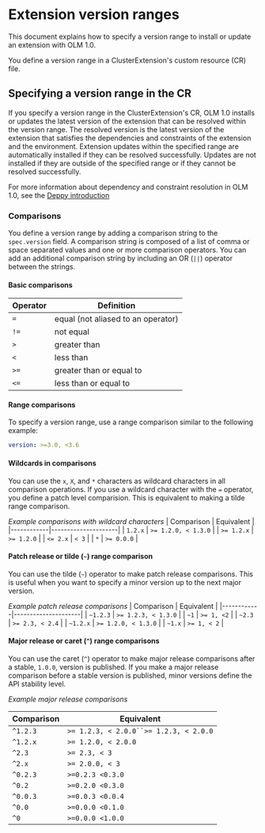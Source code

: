 # Extension version ranges

This document explains how to specify a version range to install or update an extension with OLM 1.0.

You define a version range in a ClusterExtension's custom resource (CR) file.

## Specifying a version range in the CR

If you specify a version range in the ClusterExtension's CR, OLM 1.0 installs or updates the latest version of the extension that can be resolved within the version range.
The resolved version is the latest version of the extension that satisfies the dependencies and constraints of the extension and the environment.
Extension updates within the specified range are automatically installed if they can be resolved successfully.
Updates are not installed if they are outside of the specified range or if they cannot be resolved successfully.

For more information about dependency and constraint resolution in OLM 1.0, see the [Deppy introduction](https://github.com/operator-framework/deppy#introductionhttps://github.com/operator-framework/deppy#introductionhttps://github.com/operator-framework/deppy#introduction)

### Comparisons

You define a version range by adding a comparison string to the `spec.version` field. A comparison string is composed of a list of comma or space separated values and one or more comparison operators. You can add an additional comparison string by including an OR (`||`) operator between the strings.

#### Basic comparisons

| Operator | Definition                         |
|----------|------------------------------------|
| `=`      | equal (not aliased to an operator) |
| `!=`     | not equal                          |
| `>`      | greater than                       |
| `<`      | less than                          |
| `>=`     | greater than or equal to           |
| `<=`     | less than or equal to              |

#### Range comparisons

To specify a version range, use a range comparison similar to the following example:

```yaml
version: >=3.0, <3.6
```

#### Wildcards in comparisons

You can use the `x`, `X`, and `*` characters as wildcard characters in all comparison operations.
If you use a wildcard character with the `=` operator, you define a patch level comparision.
This is equivalent to making a tilde range comparison.

*Example comparisons with wildcard characters*
| Comparison | Equivalent          |
|------------|---------------------|
| `1.2.x`    | `>= 1.2.0, < 1.3.0` |
| `>= 1.2.x` | `>= 1.2.0`          |
| `<= 2.x`   | `< 3`               |
| `*`        | `>= 0.0.0`          |


#### Patch release or tilde (`~`) range comparison

You can use the tilde (`~`) operator to make patch release comparisons.
This is useful when you want to specify a minor version up to the next major version.

*Example patch release comparisons*
| Comparison | Equivalent          |
|------------|---------------------|
| `~1.2.3`   | `>= 1.2.3, < 1.3.0` |
| `~1`       | `>= 1, <2`          |
| `~2.3`     | `>= 2.3, < 2.4`     |
| `~1.2.x`   | `>= 1.2.0, < 1.3.0` |
| `~1.x`     | `>= 1, < 2`         |


#### Major release or caret (`^`) range comparisons

You can use the caret (`^`) operator to make major release comparisons after a stable, `1.0.0`, version is published.
If you make a major release comparison before a stable version is published, minor versions define the API stability level.

*Example major release comparisons*

| Comparison | Equivalent                             |
|------------|----------------------------------------|
| `^1.2.3`   | `>= 1.2.3, < 2.0.0``>= 1.2.3, < 2.0.0` |
| `^1.2.x`   | `>= 1.2.0, < 2.0.0`                    |
| `^2.3`     | `>= 2.3, < 3`                          |
| `^2.x`     | `>= 2.0.0, < 3`                        |
| `^0.2.3`   | `>=0.2.3 <0.3.0`                       |
| `^0.2`     | `>=0.2.0 <0.3.0`                       |
| `^0.0.3`   | `>=0.0.3 <0.0.4`                       |
| `^0.0`     | `>=0.0.0 <0.1.0`                       |
| `^0`       | `>=0.0.0 <1.0.0`                       |
